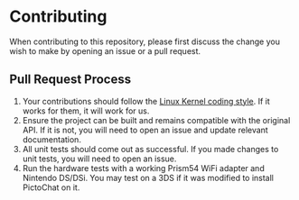 # Contributing

When contributing to this repository, please first discuss the change you wish to make by opening an
issue or a pull request.

## Pull Request Process

1. Your contributions should follow the [Linux Kernel coding style](https://www.kernel.org/doc/html/latest/process/coding-style.html).
   If it works for them, it will work for us.
2. Ensure the project can be built and remains compatible with the original API. If it is not, you will
   need to open an issue and update relevant documentation.
3. All unit tests should come out as successful. If you made changes to unit tests, you will need to open
   an issue.
4. Run the hardware tests with a working Prism54 WiFi adapter and Nintendo DS/DSi. You may test on a 3DS
   if it was modified to install PictoChat on it.
   
<!-- TODO: Once #2 is closed, document the aforementioned hardware tests. -->
